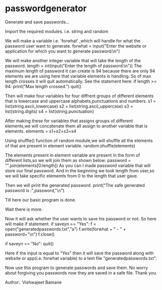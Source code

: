 # passwordgenerator
Generate and save passwords...

Import the required modules.
 i.e. string and random
 
We will make a variable i.e. 'forwhat' ,which will handle for what the password user want to generate.
 forwhat = input("Enter the website or application for which you want to generate password:\n")

We will make another integer variable that will take the length of the password.
 length = int(input("Enter the length of password:\n"))
The maximum length of password it can create is 94 because there are only 94 elements we are using here that variable elements is handling.
So of max length crosses it will quit automatically.
See the statement here:
  if length >= 94:
	print("Max length crossed.") 
	quit()

Then will make four variables for four diffrent groups of different elements that is lowercase and uppercase alphabets,punctuations and numbers.
 s1 = list(string.ascii_lowercase)
 s2 = list(string.ascii_uppercase)
 s3 = list(string.digits)
 s4 = list(string.punctuation)
 
After making these for variables that assigns groups of different elements,we will concatenate them all assign to another variable that is elements.
 elements = s1+s2+s3+s4
 
Using shuffle() function of random module,we will shuffle all the elements of that are present in element variable.
 random.shuffle(elements)

The elements present in element variable are present in the form of different lists,so we will join them as shown below:
 password = "".join(elements[0:length])
 As you can I made password variable that will store our final password.
 And in the beginning we took length from user,so we will take specific elememts from 0 to the length that user gave.

Then we will print the generated password.
 print("The safe generated password is :",password,"\n")
 
Till here our basic program is done.

Wait there is more.

Now it will ask whether the user wants to save his password or not.
So here will make if statement.
if saveyn == "Yes":
	f = open("generatedpasswords.txt","a")
	f.write(forwhat + " - " + password+"\n")
	f.close()
	
if saveyn == "No":
	quit()

Here if the input is equal to "Yes" then it will save the password along with website or app(i.e. forwhat variable) to a text file "generatedpasswords.txt".

Now use this program to generate passwords and save them.
No worry about forgiving you passwords now they are saved in a safe file.
Thank you.

Author:. Vishwajeet Bamane


